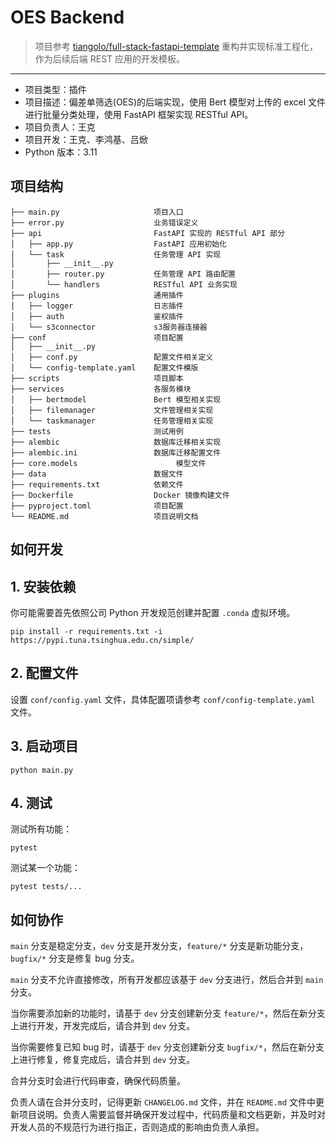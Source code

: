 # OES Backend

> 项目参考 [tiangolo/full-stack-fastapi-template](https://github.com/tiangolo/full-stack-fastapi-template) 重构并实现标准工程化，作为后续后端 REST 应用的开发模板。

---

* 项目类型：插件
* 项目描述：偏差单筛选(OES)的后端实现，使用 Bert 模型对上传的 excel 文件进行批量分类处理，使用 FastAPI 框架实现 RESTful API。
* 项目负责人：王克
* 项目开发：王克、李鸿基、吕焮
* Python 版本：3.11

## 项目结构

```plain
├── main.py                     项目入口
├── error.py                    业务错误定义
├── api                         FastAPI 实现的 RESTful API 部分
│   ├── app.py                  FastAPI 应用初始化
│   └── task                    任务管理 API 实现
│       ├── __init__.py
│       ├── router.py           任务管理 API 路由配置
│       └── handlers            RESTful API 业务实现
├── plugins                     通用插件
│   ├── logger                  日志插件
│   ├── auth                    鉴权插件
│   └── s3connector             s3服务器连接器
├── conf                        项目配置
│   ├── __init__.py
│   ├── conf.py                 配置文件相关定义
│   └── config-template.yaml    配置文件模版
├── scripts                     项目脚本
├── services                    各服务模块
│   ├── bertmodel               Bert 模型相关实现
│   ├── filemanager             文件管理相关实现
│   └── taskmanager             任务管理相关实现
├── tests                       测试用例
├── alembic                     数据库迁移相关实现
├── alembic.ini                 数据库迁移配置文件
├── core.models                      模型文件
├── data                        数据文件
├── requirements.txt            依赖文件
├── Dockerfile                  Docker 镜像构建文件
├── pyproject.toml              项目配置
└── README.md                   项目说明文档
```

## 如何开发

## 1. 安装依赖

你可能需要首先依照公司 Python 开发规范创建并配置 `.conda` 虚拟环境。

```shell
pip install -r requirements.txt -i https://pypi.tuna.tsinghua.edu.cn/simple/
```

## 2. 配置文件

设置 `conf/config.yaml` 文件，具体配置项请参考 `conf/config-template.yaml` 文件。

## 3. 启动项目

```shell
python main.py
```

## 4. 测试

测试所有功能：

```shell
pytest
```

测试某一个功能：

```shell
pytest tests/...
```

## 如何协作

`main` 分支是稳定分支，`dev` 分支是开发分支，`feature/*` 分支是新功能分支，`bugfix/*` 分支是修复 bug 分支。

`main` 分支不允许直接修改，所有开发都应该基于 `dev` 分支进行，然后合并到 `main` 分支。

当你需要添加新的功能时，请基于 `dev` 分支创建新分支 `feature/*`，然后在新分支上进行开发，开发完成后，请合并到 `dev` 分支。

当你需要修复已知 bug 时，请基于 `dev` 分支创建新分支 `bugfix/*`，然后在新分支上进行修复，修复完成后，请合并到 `dev` 分支。

合并分支时会进行代码审查，确保代码质量。

负责人请在合并分支时，记得更新 `CHANGELOG.md` 文件，并在 `README.md` 文件中更新项目说明。负责人需要监督并确保开发过程中，代码质量和文档更新，并及时对开发人员的不规范行为进行指正，否则造成的影响由负责人承担。
